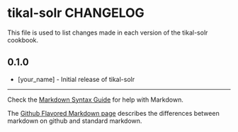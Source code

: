 tikal-solr CHANGELOG
====================

This file is used to list changes made in each version of the tikal-solr cookbook.

0.1.0
-----
- [your_name] - Initial release of tikal-solr

- - -
Check the [Markdown Syntax Guide](http://daringfireball.net/projects/markdown/syntax) for help with Markdown.

The [Github Flavored Markdown page](http://github.github.com/github-flavored-markdown/) describes the differences between markdown on github and standard markdown.

